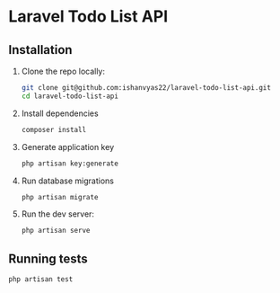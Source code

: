 # Laravel Todo List API




## Installation

1. Clone the repo locally:
    ```sh
    git clone git@github.com:ishanvyas22/laravel-todo-list-api.git
    cd laravel-todo-list-api
    ```

2. Install dependencies
    ```sh
    composer install
    ```

3. Generate application key 
    ```sh
    php artisan key:generate
    ```

4. Run database migrations
    ```sh
    php artisan migrate
    ```

5. Run the dev server:
    ```sh
    php artisan serve
    ```

## Running tests

```sh
php artisan test
```




